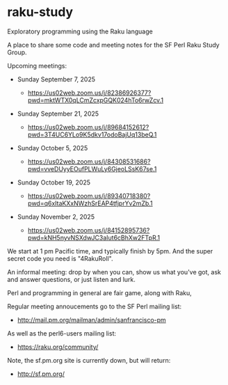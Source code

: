 # raku-study
Exploratory programming using the Raku language

A place to share some code and meeting notes for the SF Perl Raku Study Group.

Upcoming meetings:

*  Sunday September  7, 2025 
    *  https://us02web.zoom.us/j/82386926377?pwd=mktWTX0qLCmZcxpGQK024hTo6rwZcv.1

*  Sunday September 21, 2025
    *  https://us02web.zoom.us/j/89684152612?pwd=3T4UC6YLo9K5dkv17odoBajUq13beQ.1

*  Sunday October 5, 2025
    *  https://us02web.zoom.us/j/84308531686?pwd=vveDUyyEOufPLWuLy6GjeoLSsK67se.1

*  Sunday October 19, 2025
    *  https://us02web.zoom.us/j/89340718380?pwd=q6xItaKXxNWzhSrEAP4tfjprYv2mZb.1

*  Sunday November 2, 2025
    *  https://us02web.zoom.us/j/84152895736?pwd=kNH5nyvNSXdwJC3aIut6cBhXw2FTpR.1


We start at 1 pm Pacific time, and typically finish by 5pm.
And the super secret code you need is "4RakuRoll".

An informal meeting: drop by when you can, show us what you've got,
ask and answer questions, or just listen and lurk.

Perl and programming in general are fair game, along with Raku, 

Regular meeting annoucements go to the SF Perl mailing list:

*  http://mail.pm.org/mailman/admin/sanfrancisco-pm

As well as the perl6-users mailing list:

*  https://raku.org/community/


Note, the sf.pm.org site is currently down, but will return:

*  http://sf.pm.org/


